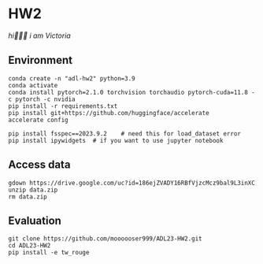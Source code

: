 # HW2
_hi🙋🏻‍♀️ i am Victoria_

## Environment
```
conda create -n "adl-hw2" python=3.9
conda activate
conda install pytorch=2.1.0 torchvision torchaudio pytorch-cuda=11.8 -c pytorch -c nvidia
pip install -r requirements.txt
pip install git+https://github.com/huggingface/accelerate
accelerate config
```
<!-- if you want to run at jupytoer notebook -->
<!-- ![config answer](image.png) -->
```
pip install fsspec==2023.9.2    # need this for load_dataset error
pip install ipywidgets  # if you want to use jupyter notebook
```

## Access data
```
gdown https://drive.google.com/uc?id=186ejZVADY16RBfVjzcMcz9bal9L3inXC
unzip data.zip
rm data.zip
```

## Evaluation
```
git clone https://github.com/moooooser999/ADL23-HW2.git
cd ADL23-HW2
pip install -e tw_rouge
```